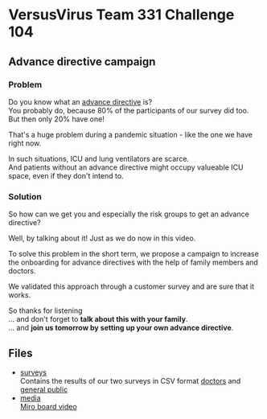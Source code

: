 # VersusVirus Team 331 Challenge 104
## Advance directive campaign

### Problem
Do you know what an [advance directive](https://www.ch.ch/en/patient-decrees) is?  
You probably do, because 80% of the participants of our survey did too.  
But then only 20% have one!

That's a huge problem during a pandemic situation - like the one we have right now.

In such situations, ICU and lung ventilators are scarce.  
And patients without an advance directive might occupy valueable ICU space, even if they don't intend to.

### Solution
So how can we get you and especially the risk groups to get an advance directive?

Well, by talking about it! Just as we do now in this video.

To solve this problem in the short term, we propose a campaign to increase the onboarding for advance directives with the help of family members and doctors.

We validated this approach through a customer survey and are sure that it works.

So thanks for listening  
... and don't forget to **talk about this with your family**.  
... and **join us tomorrow by setting up your own advance directive**.

## Files
- [surveys](surveys)  
  Contains the results of our two surveys in CSV format
  [doctors](surveys/survey1_DA.csv) and [general public](surveys/survey2.csv)
- [media](media)  
  [Miro board video](media/miro_board.mp4)